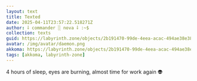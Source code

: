 ```yaml
---
layout: text
title: Texted
date: 2025-04-11T23:57:22.518271Z
author: ⸸ commander ░ nova ⸸ :~$
collection: texts
guid: https://labyrinth.zone/objects/2b191470-99de-4eea-acac-494ae38e386d
avatar: /img/avatar/daemon.png
akkoma: https://labyrinth.zone/objects/2b191470-99de-4eea-acac-494ae38e386d
tags: [akkoma, labyrinth-zone]
---
```


<p>4 hours of sleep, eyes are burning, almost time for work again 👽</p>